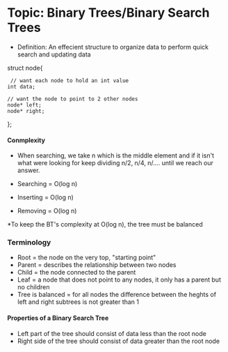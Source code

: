 # Topic: Binary Trees/Binary Search Trees

- Definition: An effecient structure to organize data to perform quick search and updating data

struct node{

	 // want each node to hold an int value
	int data;

	// want the node to point to 2 other nodes
	node* left;
	node* right;
};

#### Conmplexity 

- When searching, we take n which is the middle element and if it isn't what were looking for keep dividing n/2, n/4, n/.... until we reach our answer.

- Searching = O(log n) 
- Inserting = O(log n)
- Removing = O(log n)

*To keep the BT's complexity at O(log n), the tree must be balanced

### Terminology

- Root = the node on the very top, "starting point"
- Parent = describes the relationship between two nodes
- Child = the node connected to the parent
- Leaf = a node that does not point to any nodes, it only has a parent but no children
- Tree is balanced = for all nodes the difference between the heghts of left and right subtrees is not greater than 1

#### Properties of a Binary Search Tree

- Left part of the tree should consist of data less than the root node
- Right side of the tree should consist of data greater than the root node


